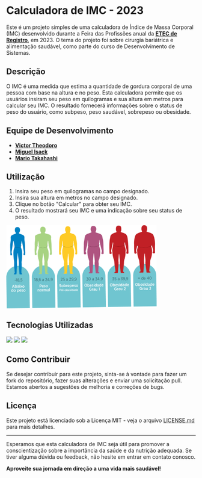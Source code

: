 # Calculadora de IMC - 2023

Este é um projeto simples de uma calculadora de Índice de Massa Corporal (IMC) desenvolvido durante a Feira das Profissões anual da **[ETEC de Registro](http://etecregistro.edu.br)**, em 2023. O tema do projeto foi sobre cirurgia bariátrica e alimentação saudável, como parte do curso de Desenvolvimento de Sistemas.

## Descrição

O IMC é uma medida que estima a quantidade de gordura corporal de uma pessoa com base na altura e no peso. Esta calculadora permite que os usuários insiram seu peso em quilogramas e sua altura em metros para calcular seu IMC. O resultado fornecerá informações sobre o status de peso do usuário, como subpeso, peso saudável, sobrepeso ou obesidade.

## Equipe de Desenvolvimento

- **[Victor Theodoro](https://github.com/VTheodoro)**
- **[Miguel Isack](https://github.com/MiguelSouza2)**
- **[Mario Takahashi](https://github.com/mariotdias)**

## Utilização

1. Insira seu peso em quilogramas no campo designado.
2. Insira sua altura em metros no campo designado.
3. Clique no botão "Calcular" para obter seu IMC.
4. O resultado mostrará seu IMC e uma indicação sobre seu status de peso.

<img width="400" src="imgs/obesidade-imc.png">

<div align="left">  
<h2>Tecnologias Utilizadas</h2>
<img src="https://cdn.jsdelivr.net/gh/devicons/devicon@latest/icons/html5/html5-original.svg" width="60"/>
<img src="https://cdn.jsdelivr.net/gh/devicons/devicon@latest/icons/css3/css3-original.svg" width="60"/>
<img src="https://cdn.jsdelivr.net/gh/devicons/devicon@latest/icons/javascript/javascript-original.svg" width="60"/>
</div>

## Como Contribuir

Se desejar contribuir para este projeto, sinta-se à vontade para fazer um fork do repositório, fazer suas alterações e enviar uma solicitação pull. Estamos abertos a sugestões de melhoria e correções de bugs.

## Licença

Este projeto está licenciado sob a Licença MIT - veja o arquivo [LICENSE.md](LICENSE.md) para mais detalhes.

---

Esperamos que esta calculadora de IMC seja útil para promover a conscientização sobre a importância da saúde e da nutrição adequada. Se tiver alguma dúvida ou feedback, não hesite em entrar em contato conosco.

**Aproveite sua jornada em direção a uma vida mais saudável!**

